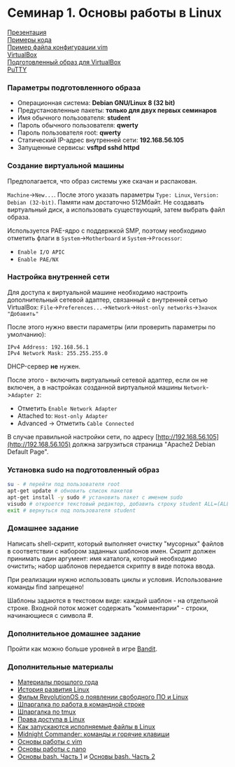 # Семинар 1. Основы работы в Linux

[Презентация](https://dbeliakov.github.io/hse-os-2018/seminars/01/slides/)  
[Примеры кода](code)  
[Пример файла конфигурации vim](.vimrc)  
[VirtualBox](https://www.virtualbox.org/)  
[Подготовленный образ для VirtualBox](https://goo.gl/G10hmh)  
[PuTTY](https://www.chiark.greenend.org.uk/~sgtatham/putty/latest.html)  

### Параметры подготовленного образа
 * Операционная система: **Debian GNU/Linux 8 (32 bit)**
 * Предустановленные пакеты: **только для двух первых семинаров**
 * Имя обычного пользователя: **student**
 * Пароль обычного пользователя: **qwerty**
 * Пароль пользователя root: **qwerty**
 * Статический IP-адрес внутренней сети: **192.168.56.105**
 * Запущенные сервисы: **vsftpd sshd httpd**

### Создание виртуальной машины

Предполагается, что образ системы уже скачан и распакован.

`Machine`->`New...`. После этого указать параметры `Type: Linux`, `Version: Debian (32-bit)`.
Памяти нам достаточно 512Мбайт. Не создавать виртуальный диск, а использовать существующий,
затем выбрать файл образа.

Используется PAE-ядро с поддержкой SMP, поэтому необходимо отметить флаги в `System`->`Motherboard` и `System`->`Processor`:

 * `Enable I/O APIC`
 * `Enable PAE/NX`


### Настройка внутренней сети
 Для доступа к виртуальной машине необходимо настроить дополнительный сетевой адаптер, связанный с внутренней сетью VirtualBox:
 `File`->`Preferences...`->`Network`->`Host-only networks`->`Значок "Добавить"`

 После этого нужно ввести параметры (или проверить параметры по умолчанию):

 ```
 IPv4 Address: 192.168.56.1
 IPv4 Network Mask: 255.255.255.0
 ```

 DHCP-сервер **не** нужен.

 После этого - включить виртуальный сетевой адаптер, если он не включен, а в настройках
 созданной виртуальной машины `Network`->`Adapter 2`:
   * Отметить `Enable Network Adapter`
   * Attached to: `Host-only Adapter`
   * Advanced -> Отметить `Cable Connected`

 В случае правильной настройки сети, по адресу [http://192.168.56.105](http://192.168.56.105)
должна загрузиться страница "Apache2 Debian Default Page".

### Установка sudo на подготовленный образ
```bash
su - # перейти под пользователя root
apt-get update # обновить список пакетов
apt-get install -y sudo # установить пакет с именем sudo
visudo # откроется текстовый редактор, добавить строку student ALL=(ALL:ALL) ALL и сохранить
exit # вернуться под пользователя student
```

### Домашнее задание

Написать shell-скрипт, который выполняет очистку "мусорных" файлов в соответствии с набором заданных шаблонов имен. Скрипт должен принимать один аргумент: имя каталога, который необходимо очистить; набор шаблонов передается скрипту в виде потока ввода.

При реализации нужно использовать циклы и условия. Использование команды find запрещено!

Шаблоны задаются в текстовом виде: каждый шаблон - на отдельной строке. Входной поток может содержать "комментарии" - строки, начинающиеся с символа #.

### Дополнительное домашнее задание

Пройти как можно больше уровней в игре [Bandit](http://overthewire.org/wargames/bandit/).

### Дополнительные материалы
* [Материалы прошлого года](https://github.com/hseos/hseos-course/tree/master/2017/01-intro)
* [История развития Linux](http://storage.piter.com/upload/contents/978591180807/978591180807_p.pdf)
* [Фильм RevolutionOS о появлении свободного ПО и Linux](https://www.youtube.com/watch?v=n1F_MfLRlX0)
* [Шпаргалка по работа в командной строке](https://help.ubuntu.ru/wiki/%D0%BA%D0%BE%D0%BC%D0%B0%D0%BD%D0%B4%D0%BD%D0%B0%D1%8F_%D1%81%D1%82%D1%80%D0%BE%D0%BA%D0%B0)
* [Шпаргалка по tmux](https://habr.com/post/126996/)
* [Права доступа в Linux](http://www.k-max.name/linux/prava-dostupa-v-linux-eshhe-odna-malenkaya-shpargalka/)
* [Как запускаются исполняемые файлы в Linux](http://www.k-max.name/linux/kak-zapuskayutsya-ispolnyaemye-fajly-v-linux/)
* [Midnight Commander: команды и горячие клавиши](http://mydebianblog.blogspot.com/2011/01/midnight-commander.html)
* [Основы работы с vim](http://mydebianblog.blogspot.com/2012/03/vim.html)
* [Основы работы с nano](https://help.ubuntu.ru/wiki/nano)
* [Основы bash. Часть 1](https://habr.com/post/47163/) и [Основы bash. Часть 2](https://habr.com/post/52871/)
